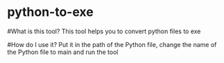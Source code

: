 # python-to-exe


#What is this tool?
This tool helps you to convert python files to exe


#How do I use it?
Put it in the path of the Python file, change the name of the Python file to main
and run the tool
